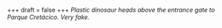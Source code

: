 
+++
draft = false
+++
_Plastic dinosaur heads above the entrance gate to Parque Cretácico. Very fake._
